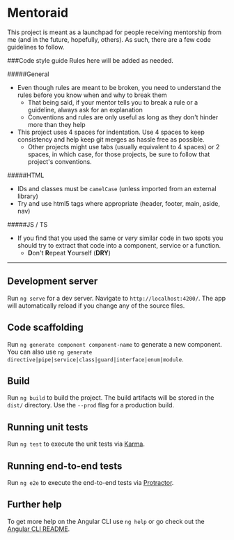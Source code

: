 # Mentoraid

This project is meant as a launchpad for people receiving mentorship from me (and in the future, hopefully, others).
As such, there are a few code guidelines to follow.

###Code style guide
Rules here will be added as needed.

#####General
* Even though rules are meant to be broken, you need to understand the rules before you know when and why to break them
    * That being said, if your mentor tells you to break a rule or a guideline, always ask for an explanation
    * Conventions and rules are only useful as long as they don't hinder more than they help
* This project uses 4 spaces for indentation. Use 4 spaces to keep consistency and help keep git merges as hassle free as possible.
    * Other projects might use tabs (usually equivalent to 4 spaces) or 2 spaces, in which case, for those projects, be sure to follow that project's conventions.

#####HTML
* IDs and classes must be `camelCase` (unless imported from an external library)
* Try and use html5 tags where appropriate (header, footer, main, aside, nav)

#####JS / TS
* If you find that you used the same or *very* similar code in two spots you should try to extract that code into a component, service or a function.
    * **D**on't **R**epeat **Y**ourself (**DRY**) 
___
## Development server
Run `ng serve` for a dev server. Navigate to `http://localhost:4200/`. The app will automatically reload if you change any of the source files.

## Code scaffolding
Run `ng generate component component-name` to generate a new component. You can also use `ng generate directive|pipe|service|class|guard|interface|enum|module`.

## Build
Run `ng build` to build the project. The build artifacts will be stored in the `dist/` directory. Use the `--prod` flag for a production build.

## Running unit tests
Run `ng test` to execute the unit tests via [Karma](https://karma-runner.github.io).

## Running end-to-end tests
Run `ng e2e` to execute the end-to-end tests via [Protractor](http://www.protractortest.org/).

## Further help
To get more help on the Angular CLI use `ng help` or go check out the [Angular CLI README](https://github.com/angular/angular-cli/blob/master/README.md).
